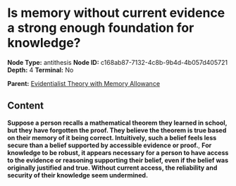 # Is memory without current evidence a strong enough foundation for knowledge?

**Node Type:** antithesis
**Node ID:** c168ab87-7132-4c8b-9b4d-4b057d405721
**Depth:** 4
**Terminal:** No

**Parent:** [Evidentialist Theory with Memory Allowance](evidentialist-theory-with-memory-allowance-synthesis-93261724-301f-4cec-93fd-9574dc766373.md)

## Content

**Suppose a person recalls a mathematical theorem they learned in school, but they have forgotten the proof. They believe the theorem is true based on their memory of it being correct. Intuitively, such a belief feels less secure than a belief supported by accessible evidence or proof.**, **For knowledge to be robust, it appears necessary for a person to have access to the evidence or reasoning supporting their belief, even if the belief was originally justified and true. Without current access, the reliability and security of their knowledge seem undermined.**
